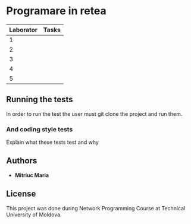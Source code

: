 # Programare in retea

|   Laborator  |     Tasks                                               |  
| -------------| ---------------------------                                  |
|      1       |     | 
|      2       |     |
|      3       |     |   
|      4       |     |  
|      5       |     |

## Running the tests

In order to run the test the user must git clone the project and run them.

### And coding style tests

Explain what these tests test and why

## Authors

* **Mitriuc Maria** 

## License

This project was done during Network Programming Course at Technical University of Moldova.
